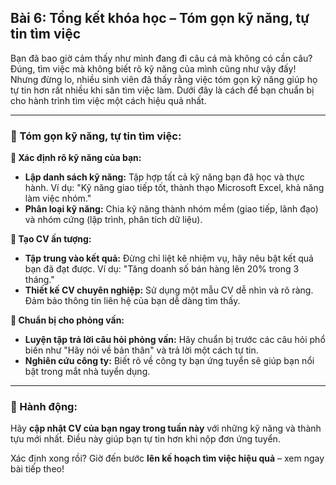 ## Bài 6: Tổng kết khóa học – Tóm gọn kỹ năng, tự tin tìm việc

Bạn đã bao giờ cảm thấy như mình đang đi câu cá mà không có cần câu? Đúng, tìm việc mà không biết rõ kỹ năng của mình cũng như vậy đấy! Nhưng đừng lo, nhiều sinh viên đã thấy rằng việc tóm gọn kỹ năng giúp họ tự tin hơn rất nhiều khi săn tìm việc làm. Dưới đây là cách để bạn chuẩn bị cho hành trình tìm việc một cách hiệu quả nhất.

---

### 📌 Tóm gọn kỹ năng, tự tin tìm việc:

**🔹 Xác định rõ kỹ năng của bạn:**
- **Lập danh sách kỹ năng:** Tập hợp tất cả kỹ năng bạn đã học và thực hành. Ví dụ: "Kỹ năng giao tiếp tốt, thành thạo Microsoft Excel, khả năng làm việc nhóm."
- **Phân loại kỹ năng:** Chia kỹ năng thành nhóm mềm (giao tiếp, lãnh đạo) và nhóm cứng (lập trình, phân tích dữ liệu).

**🔹 Tạo CV ấn tượng:**
- **Tập trung vào kết quả:** Đừng chỉ liệt kê nhiệm vụ, hãy nêu bật kết quả bạn đã đạt được. Ví dụ: "Tăng doanh số bán hàng lên 20% trong 3 tháng."
- **Thiết kế CV chuyên nghiệp:** Sử dụng một mẫu CV dễ nhìn và rõ ràng. Đảm bảo thông tin liên hệ của bạn dễ dàng tìm thấy.

**🔹 Chuẩn bị cho phỏng vấn:**
- **Luyện tập trả lời câu hỏi phỏng vấn:** Hãy chuẩn bị trước các câu hỏi phổ biến như "Hãy nói về bản thân" và trả lời một cách tự tin.
- **Nghiên cứu công ty:** Biết rõ về công ty bạn ứng tuyển sẽ giúp bạn nổi bật trong mắt nhà tuyển dụng.

---

### 🚀 Hành động:

Hãy **cập nhật CV của bạn ngay trong tuần này** với những kỹ năng và thành tựu mới nhất. Điều này giúp bạn tự tin hơn khi nộp đơn ứng tuyển.

Xác định xong rồi? Giờ đến bước **lên kế hoạch tìm việc hiệu quả** – xem ngay bài tiếp theo!